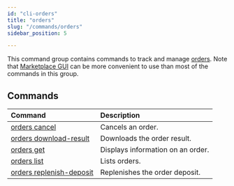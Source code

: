 ```yaml
---
id: "cli-orders"
title: "orders"
slug: "/commands/orders"
sidebar_position: 5

---
```


This command group contains commands to track and manage [orders](/fundamentals/orders). Note that [Marketplace GUI](/developers/marketplace) can be more convenient to use than most of the commands in this group.

## Commands

| **Command** | **Description** |
| :- | :- |
| [orders cancel](/cli/commands/orders/cancel) | Cancels an order. |
| [orders download-result](/cli/commands/orders/download-result) | Downloads the order result. |
| [orders get](/cli/commands/orders/get) | Displays information on an order. |
| [orders list](/cli/commands/orders/list) | Lists orders. |
| [orders replenish-deposit](/cli/commands/orders/replenish-deposit) | Replenishes the order deposit. |